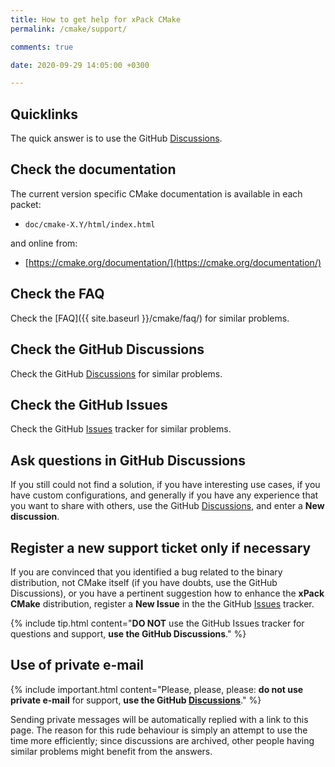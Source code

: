 ```yaml
---
title: How to get help for xPack CMake
permalink: /cmake/support/

comments: true

date: 2020-09-29 14:05:00 +0300

---
```


## Quicklinks

The quick answer is to use the
GitHub [Discussions](https://github.com/xpack-dev-tools/cmake-xpack/discussions/).

## Check the documentation

The current version specific CMake documentation is available in each packet:

- `doc/cmake-X.Y/html/index.html`

and online from:

- [https://cmake.org/documentation/](https://cmake.org/documentation/)

## Check the FAQ

Check the [FAQ]({{ site.baseurl }}/cmake/faq/)
for similar problems.

## Check the GitHub Discussions

Check the GitHub [Discussions](https://github.com/xpack-dev-tools/cmake-xpack/discussions/) for
similar problems.

## Check the GitHub Issues

Check the
GitHub [Issues](https://github.com/xpack-dev-tools/cmake-xpack/issues/)
tracker for similar problems.

## Ask questions in GitHub Discussions

If you still could not find a solution, if you have interesting use
cases, if you have custom configurations, and generally if you have
any experience that you want to share with others, use the
GitHub [Discussions](https://github.com/xpack-dev-tools/cmake-xpack/discussions/),
and enter a **New discussion**.

## Register a new support ticket only if necessary

If you are convinced that you identified a bug related to the binary
distribution, not CMake itself (if you have doubts, use the GitHub Discussions),
or you have a pertinent suggestion how to enhance the **xPack CMake**
distribution, register a **New Issue** in the the
GitHub [Issues](https://github.com/xpack-dev-tools/cmake-xpack/issues/)
tracker.

{% include tip.html content="**DO NOT** use the GitHub Issues tracker
for questions and support, **use the GitHub Discussions**." %}

## Use of private e-mail

{% include important.html content="Please, please, please: **do not use
private e-mail** for support, **use the
GitHub [Discussions](https://github.com/xpack-dev-tools/cmake-xpack/discussions/)**." %}

Sending private messages will be automatically replied with
a link to this page.
The reason for this rude behaviour is simply an attempt to use
the time more efficiently; since discussions are archived, other people
having similar problems might benefit from the answers.
